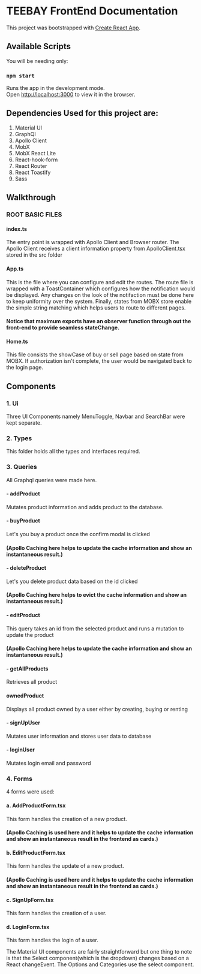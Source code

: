 # TEEBAY FrontEnd Documentation

This project was bootstrapped with [Create React App](https://github.com/facebook/create-react-app).

## Available Scripts

You will be needing only:

### `npm start`

Runs the app in the development mode.\
Open [http://localhost:3000](http://localhost:3000) to view it in the browser.

## Dependencies Used for this project are:

1.  Material UI
2.  GraphQl
3.  Apollo Client
4.  MobX
5.  MobX React Lite
6.  React-hook-form
7.  React Router
8.  React Toastify
9.  Sass

## Walkthrough

### ROOT BASIC FILES

#### index.ts

The entry point is wrapped with Apollo Client and Browser router.
The Apollo Client receives a client information property from ApolloClient.tsx stored in the src folder

#### App.ts

This is the file where you can configure and edit the routes.
The route file is wrapped with a ToastContainer which configures how the notification would be displayed. Any changes on the look of the notifaction must be done here to keep uniformity over the system.
Finally, states from MOBX store enable the simple string matching which helps users to route to different pages.

#### Notice that maximum exports have an observer function through out the front-end to provide seamless stateChange.

#### Home.ts

This file consists the showCase of buy or sell page based on state from MOBX. If authorization isn't complete, the user would be navigated back to the login page.

## Components

### 1. Ui

Three UI Components namely MenuToggle, Navbar and SearchBar were kept separate.

### 2. Types

This folder holds all the types and interfaces required.

### 3. Queries

All Graphql queries were made here.

#### - addProduct

Mutates product information and adds product to the database.

#### - buyProduct

Let's you buy a product once the confirm modal is clicked

#### (Apollo Caching here helps to update the cache information and show an instantaneous result.)

#### - deleteProduct

Let's you delete product data based on the id clicked

#### (Apollo Caching here helps to evict the cache information and show an instantaneous result.)

#### - editProduct

This query takes an id from the selected product and runs a mutation to update the product

#### (Apollo Caching here helps to update the cache information and show an instantaneous result.)

#### - getAllProducts

Retrieves all product

#### ownedProduct

Displays all product owned by a user either by creating, buying or renting

#### - signUpUser

Mutates user information and stores user data to database

#### - loginUser

Mutates login email and password

### 4. Forms

4 forms were used:

#### a. AddProductForm.tsx

This form handles the creation of a new product.

#### (Apollo Caching is used here and it helps to update the cache information and show an instantaneous result in the frontend as cards.)

#### b. EditProductForm.tsx

This form handles the update of a new product.

#### (Apollo Caching is used here and it helps to update the cache information and show an instantaneous result in the frontend as cards.)

#### c. SignUpForm.tsx

This form handles the creation of a user.

#### d. LoginForm.tsx

This form handles the login of a user.

The Material UI components are fairly straightforward but one thing to note is that the Select component(which is the dropdown) changes based on a React changeEvent. The Options and Categories use the select component.
